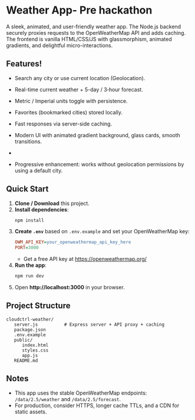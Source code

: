 
# Weather App- Pre hackathon

A sleek, animated, and user-friendly weather app. The Node.js backend securely proxies requests to the OpenWeatherMap API and adds caching. The frontend is vanilla HTML/CSS/JS with glassmorphism, animated gradients, and delightful micro-interactions.

## Features!

- Search any city or use current location (Geolocation).
- Real-time current weather + 5-day / 3‑hour forecast.
- Metric / Imperial units toggle with persistence.
- Favorites (bookmarked cities) stored locally.
- Fast responses via server-side caching.
- Modern UI with animated gradient background, glass cards, smooth transitions.

- 
- Progressive enhancement: works without geolocation permissions by using a default city.

## Quick Start
1. **Clone / Download** this project.
2. **Install dependencies**:
   ```bash
   npm install
   ```
3. **Create `.env`** based on `.env.example` and set your OpenWeatherMap key:
   ```ini
   OWM_API_KEY=your_openweathermap_api_key_here
   PORT=3000
   ```
   - Get a free API key at https://openweathermap.org/
4. **Run the app**:
   ```bash
   npm run dev
   ```
5. Open **http://localhost:3000** in your browser.

## Project Structure
```
cloudctrl-weather/
   server.js          # Express server + API proxy + caching
   package.json
   .env.example
   public/
      index.html
      styles.css
      app.js
   README.md
```

## Notes
- This app uses the stable OpenWeatherMap endpoints: `/data/2.5/weather` and `/data/2.5/forecast`.
- For production, consider HTTPS, longer cache TTLs, and a CDN for static assets.
